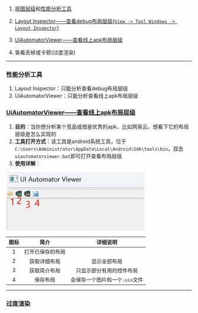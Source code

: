  
1. [视图层级](../Android基础/1.视图层级.md)和[性能分析工具](#analyse_tools)

2. [Layout Inspector——查看debug布局层级(`View -> Tool Windows -> Layout Inspector`)](#Inspector)
3. [UiAutomatorViewer——查看线上apk布局层级](#UiAutomatorViewer)
4. 查看丢帧或卡顿(过度渲染)

----------------------

### <span id = "analyse_tools">性能分析工具</span>
1. Layout Inspector：只能分析查看debug布局层级
2. UiAutomatorViewer：只能分析查看线上apk布局层级

### <span id = "UiAutomatorViewer">[UiAutomatorViewer——查看线上apk布局层级](https://juejin.cn/post/7311961893609668644)</span>
1. **目的**：当你想分析某个竞品或借鉴优秀的apk，比如网易云，想看下它的布局层级是怎么实现的
2. **工具打开方式**：该工具是android系统工具，位于`C:\Users\Administrator\AppData\Local\Android\Sdk\tools\bin`，双击`uiautomatorviewer.bat`即可打开查看布局层级
3. **使用详解**：

![UiAutomatorViewer](../../picture/UiAutomatorViewer.png)

| 图标  |   简介   |        详细说明        |
|:---:|:--------:|:------------------:|
|  1  | 打开已保存的布局 |                    |
|  2  |  获取详细布局  |       显示全部布局       |
|  3  |  获取简介布局  |    只显示部分有用的控件布局    |
|  4  |   保存布局   | 会保存一个图片和一个`.uix`文件 |


----------------------

### <span id = "UiAutomatorViewer">过度渲染</span>

